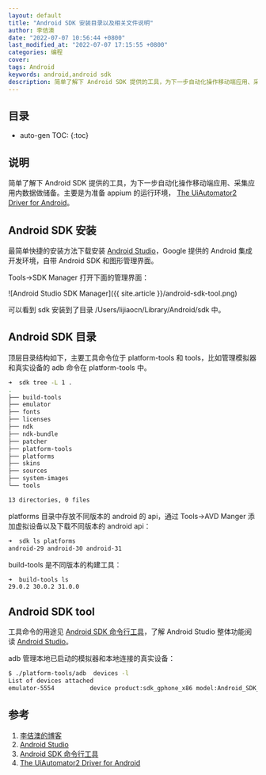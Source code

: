 ```yaml
---
layout: default
title: "Android SDK 安装目录以及相关文件说明"
author: 李佶澳
date: "2022-07-07 10:56:44 +0800"
last_modified_at: "2022-07-07 17:15:55 +0800"
categories: 编程
cover:
tags: Android
keywords: android,android sdk
description: 简单了解下 Android SDK 提供的工具，为下一步自动化操作移动端应用、采集应用内数据做技术储备。
---
```


## 目录

* auto-gen TOC:
{:toc}

## 说明

简单了解下 Android SDK 提供的工具，为下一步自动化操作移动端应用、采集应用内数据做储备。主要是为准备 appium 的运行环境， [The UiAutomator2 Driver for Android][4]。

## Android SDK 安装

最简单快捷的安装方法下载安装 [Android Studio][2]，Google 提供的 Android 集成开发环境，自带 Android SDK 和图形管理界面。 

Tools->SDK Manager 打开下面的管理界面：

![Android Studio SDK Manager]({{ site.article }}/android-sdk-tool.png)

可以看到 sdk 安装到了目录 /Users/lijiaocn/Library/Android/sdk 中。

## Android SDK 目录

顶层目录结构如下，主要工具命令位于 platform-tools 和 tools，比如管理模拟器和真实设备的 adb 命令在 platform-tools 中。

```sh
➜  sdk tree -L 1 .
.
├── build-tools
├── emulator
├── fonts
├── licenses
├── ndk
├── ndk-bundle
├── patcher
├── platform-tools
├── platforms
├── skins
├── sources
├── system-images
└── tools

13 directories, 0 files
```

platforms 目录中存放不同版本的 android 的 api，通过 Tools->AVD Manger 添加虚拟设备以及下载不同版本的 android api：

```sh
➜  sdk ls platforms
android-29 android-30 android-31
```

build-tools 是不同版本的构建工具：

```sh
➜  build-tools ls
29.0.2 30.0.2 31.0.0
```

## Android SDK tool 

工具命令的用途见 [Android SDK 命令行工具][3]，了解 Android Studio 整体功能阅读 [Android Studio][2]。

adb 管理本地已启动的模拟器和本地连接的真实设备：

```sh
$ ./platform-tools/adb  devices -l
List of devices attached
emulator-5554          device product:sdk_gphone_x86 model:Android_SDK_built_for_x86 device:generic_x86 transport_id:4
```

## 参考

1. [李佶澳的博客][1]
2. [Android Studio][2]
3. [Android SDK 命令行工具][3]
4. [The UiAutomator2 Driver for Android][4]

[1]: https://www.lijiaocn.com "李佶澳的博客"
[2]: https://developer.android.com/studio/intro "Android Studio 文档"
[3]: https://developer.android.com/studio/command-line "命令行工具"
[4]: https://appium.io/docs/en/drivers/android-uiautomator2/index.html "The UiAutomator2 Driver for Android"
